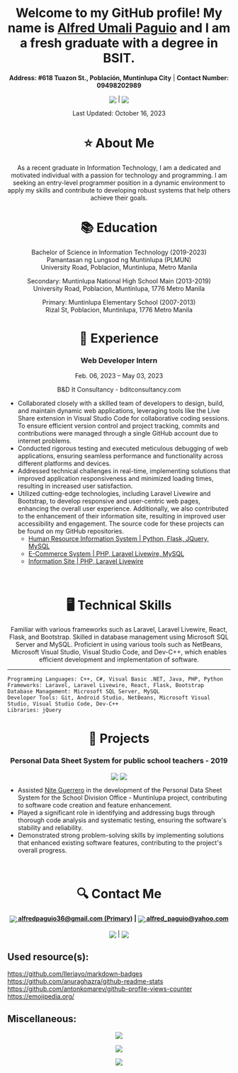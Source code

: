 <h1 align="center"> Welcome to my GitHub profile! My name is <a href="https://www.facebook.com/FleetingComet">Alfred Umali Paguio</a> and I am a fresh graduate with a degree in BSIT.</h1>

<p align="center">
  <strong>Address: #618 Tuazon St., Población, Muntinlupa City</strong> | <strong>Contact Number: 09498202989</strong>
</p>
<p align="center">
        <a href="https://github.com/AlfredPaguio/AlfredPaguio.github.io/raw/main/res/AlfredPaguio_CV.docx"><img align="center" src="https://img.shields.io/badge/-Download%20my%20CV%20here-brightgreen?style=for-the-badge" /></a>
    |
        <a href="https://github.com/AlfredPaguio/AlfredPaguio.github.io/raw/main/res/AlfredPaguio_CV.pdf"><img align="center" src="https://img.shields.io/badge/-PDF%20Version%20here-orange?style=for-the-badge" /></a>
    <p align="center">Last Updated: October 16, 2023</p>
</p>

<h1 align="center"> ⭐ About Me</h1>

<p align="center">
As a recent graduate in Information Technology, I am a dedicated and motivated individual with a passion for technology and programming. I am seeking an entry-level programmer position in a dynamic environment to apply my skills and contribute to developing robust systems that help others achieve their goals.
</p>

<h1 align="center">📚 Education</h1>

<p align="center">
Bachelor of Science in Information Technology (2019-2023)<br>
Pamantasan ng Lungsod ng Muntinlupa (PLMUN)<br>
University Road, Poblacion, Muntinlupa, Metro Manila
</p>

<p align="center">
Secondary: Muntinlupa National High School Main (2013-2019)<br>
University Road, Poblacion, Muntinlupa, 1776 Metro Manila
</p>

<p align="center">
Primary: Muntinlupa Elementary School (2007-2013)<br>
Rizal St, Poblacion, Muntinlupa, 1776 Metro Manila
</p>

<h1 align="center">💼 Experience</h1>

<h3 align="center">Web Developer Intern</h3>
<p align="center">Feb. 06, 2023 – May 03, 2023</p>
<p align="center">B&D It Consultancy - bditconsultancy.com</p>
<p align="center">
    <ul>
        <li>
        Collaborated closely with a skilled team of developers to design, build, and maintain dynamic web applications, leveraging tools like the Live Share extension in Visual Studio Code for collaborative coding sessions. To ensure efficient version control and project tracking, commits and contributions were managed through a single GitHub account due to internet problems.
        </li>
        <li>
        Conducted rigorous testing and executed meticulous debugging of web applications, ensuring seamless performance and functionality across different platforms and devices.
        </li>
        <li>
        Addressed technical challenges in real-time, implementing solutions that improved application responsiveness and minimized loading times, resulting in increased user satisfaction.
        </li>
        <li>
        Utilized cutting-edge technologies, including Laravel Livewire and Bootstrap, to develop responsive and user-centric web pages, enhancing the overall user experience. Additionally, we also contributed to the enhancement of their information site, resulting in improved user accessibility and engagement. The source code for these projects can be found on my GitHub repositories.
            <ul>
                <li><a href="https://github.com/AlfredPaguio/Human-Resources-Information-System">Human Resource Information System | Python, Flask, JQuery, MySQL</a></li>
                <li><a href="https://github.com/AlfredPaguio/Livewire-Ecommerce">E-Commerce System | PHP, Laravel Livewire, MySQL</a></li>
                <li><a href="https://github.com/AlfredPaguio/BND-Info-Site">Information Site | PHP, Laravel Livewire</a></li>
            </ul>
        </li>
    </ul>
</p>
<br>

<h1 align="center">🖥️ Technical Skills</h1>

<p align="center">
Familiar with various frameworks such as Laravel, Laravel Livewire, React, Flask, and Bootstrap. Skilled in database management using Microsoft SQL Server and MySQL. Proficient in using various tools such as NetBeans, Microsoft Visual Studio, Visual Studio Code, and Dev-C++, which enables efficient development and implementation of software.
</p>

---

    Programming Languages: C++, C#, Visual Basic .NET, Java, PHP, Python
    Frameworks: Laravel, Laravel Livewire, React, Flask, Bootstrap
    Database Management: Microsoft SQL Server, MySQL
    Developer Tools: Git, Android Studio, NetBeans, Microsoft Visual Studio, Visual Studio Code, Dev-C++
    Libraries: jQuery

<h1 align="center">📁 Projects</h1>

<h3 align="center">Personal Data Sheet System for public school teachers - 2019</h3>
<p align="center">
    <img align="center" src="https://img.shields.io/badge/c%23-%23239120.svg?style=for-the-badge&logo=c-sharp&logoColor=white">
    <img align="center" src="https://img.shields.io/badge/mysql-%2300f.svg?style=for-the-badge&logo=mysql&logoColor=white">
</p>
<p align="center">
    <ul>
        <li>
        Assisted <a href="https://www.facebook.com/nite.guerrero">Nite Guerrero</a> in the development of the Personal Data Sheet System for the School Division Office - Muntinlupa project, contributing to software code creation and feature enhancement.
        </li>
        <li>
        Played a significant role in identifying and addressing bugs through thorough code analysis and systematic testing, ensuring the software's stability and reliability.
        </li>
        <li>
        Demonstrated strong problem-solving skills by implementing solutions that enhanced existing software features, contributing to the project's overall progress.
        </li>
    </ul>
</p>
<br>



<h1 align="center">🔍 Contact Me</h1>

<p align="center">
    <strong>
        <a href="mailto:alfredpaguio36@gmail.com"><img align="center" src="https://img.shields.io/badge/Gmail-D14836?style=for-the-badge&logo=gmail&logoColor=white" /> alfredpaguio36@gmail.com (Primary)</a> |
        <a href="mailto:alfred_paguio@yahoo.com"><img align="center" src="https://img.shields.io/badge/Yahoo!-6001D2?style=for-the-badge&logo=Yahoo!&logoColor=white" /> alfred_paguio@yahoo.com</a>
    </strong>
    <br />
    <br />
    <strong>
        <a href="https://www.linkedin.com/in/alfredpaguio"><img align="center" src="https://img.shields.io/badge/linkedin-%230077B5.svg?style=for-the-badge&logo=linkedin&logoColor=white" /></a>
    </strong>
    |
    <strong>
        <a href="https://www.facebook.com/FleetingComet/"><img align="center" src="https://img.shields.io/badge/Facebook-%231877F2.svg?style=for-the-badge&logo=Facebook&logoColor=white" /></a>
    </strong>
</p>

## Used resource(s):

https://github.com/Ileriayo/markdown-badges<br>
https://github.com/anuraghazra/github-readme-stats<br>
https://github.com/antonkomarev/github-profile-views-counter<br>
https://emojipedia.org/

## Miscellaneous:

<p align="center">
<img align="center" src="https://komarev.com/ghpvc/?username=AlfredPaguio&style=flat-square">
</p>


<p align="center">
<img align="center" src="https://github-readme-stats-alfred-paguio.vercel.app/api?username=AlfredPaguio&count_private=true&theme=dark&PAT_1">
</p>

<p align="center">
<img align="center" src="https://github-readme-stats-alfred-paguio.vercel.app/api/top-langs/?username=AlfredPaguio&count_private=true&theme=dark&layout=compact&PAT_1">
</p>
